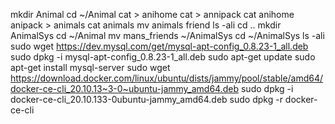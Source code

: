 mkdir Animal
cd ~/Animal
cat > anihome
cat > annipack
cat anihome anipack > animals
cat animals
mv animals friend
ls -ali
cd ..
mkdir AnimalSys
cd ~/Animal
mv mans_friends ~/AnimalSys
cd ~/AnimalSys
ls -ali
sudo wget https://dev.mysql.com/get/mysql-apt-config_0.8.23-1_all.deb
sudo dpkg -i mysql-apt-config_0.8.23-1_all.deb
sudo apt-get update
sudo apt-get install mysql-server
sudo wget https://download.docker.com/linux/ubuntu/dists/jammy/pool/stable/amd64/docker-ce-cli_20.10.13~3-0~ubuntu-jammy_amd64.deb
sudo dpkg -i docker-ce-cli_20.10.133-0ubuntu-jammy_amd64.deb
sudo dpkg -r docker-ce-cli
